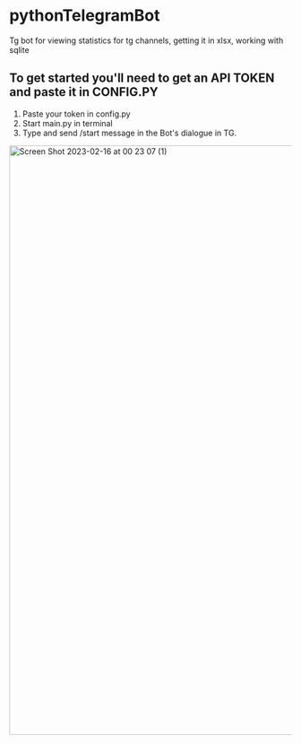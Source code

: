 # pythonTelegramBot
Tg bot for viewing statistics for tg channels, getting it in xlsx, working with sqlite
## To get started you'll need to get an API TOKEN and paste it in CONFIG.PY
1. Paste your token in config.py
2. Start main.py in terminal
3. Type and send /start message in the Bot's dialogue in TG.
<img width="1052" alt="Screen Shot 2023-02-16 at 00 23 07 (1)" src="https://user-images.githubusercontent.com/86054371/219310862-230d487a-731f-413b-a237-7431e4ef994c.png">
